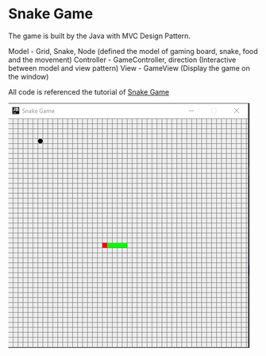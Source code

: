 Snake Game
===
The game is built by the Java with MVC Design Pattern.

Model - Grid, Snake, Node (defined the model of gaming board, snake, food and the movement)
Controller - GameController, direction (Interactive between model and view pattern)
View - GameView (Display the game on the window)

All code is referenced the tutorial of [Snake Game](https://zhuanlan.zhihu.com/p/23316639)

![](https://github.com/ggmm11/SnakeGame/blob/master/SnakeGame.PNG)
